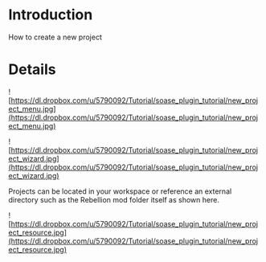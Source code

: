 # Introduction

How to create a new project


# Details

![https://dl.dropbox.com/u/5790092/Tutorial/soase_plugin_tutorial/new_project_menu.jpg](https://dl.dropbox.com/u/5790092/Tutorial/soase_plugin_tutorial/new_project_menu.jpg)

![https://dl.dropbox.com/u/5790092/Tutorial/soase_plugin_tutorial/new_project_wizard.jpg](https://dl.dropbox.com/u/5790092/Tutorial/soase_plugin_tutorial/new_project_wizard.jpg)

Projects can be located in your workspace or reference an external directory such as the Rebellion mod folder itself as shown here.

![https://dl.dropbox.com/u/5790092/Tutorial/soase_plugin_tutorial/new_project_resource.jpg](https://dl.dropbox.com/u/5790092/Tutorial/soase_plugin_tutorial/new_project_resource.jpg)